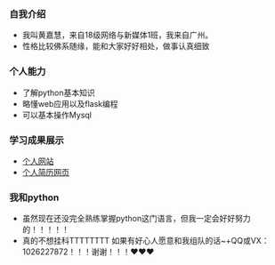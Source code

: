 ### 自我介绍
- 我叫黄嘉慧，来自18级网络与新媒体1班，我来自广州。
- 性格比较佛系随缘，能和大家好好相处，做事认真细致

### 个人能力
- 了解python基本知识
- 略懂web应用以及flask编程
- 可以基本操作Mysql

### 学习成果展示
- [个人网站](http://carrin328pro.gitee.io/carrin/)
- [个人简历网页](http://carrin328pro.gitee.io/resume/?nsukey=PZxoc2JVDFVETpXJWfjfg5NMS9KvyyokQ3VJqz%2Bg8yBXL%2Fr8TydpgbFEjtLITwNFlRIHUvH3d5fIGwETubebVPA4QQFXoUKLsY2DMnb6WWJEXwQAhJgjDe1eIlgTRjESU3T50ydzUh1WAb5BEQvojRWsyRZJLjFk4sHISIbsYnq9FCtVee9JVHlS%2F3%2BXFCPvZaJ5C4Q9GdL8lkNARZv4xA%3D%3D)

### 我和python
- 虽然现在还没完全熟练掌握python这门语言，但我一定会好好努力的！！！！！
- 真的不想挂科TTTTTTTT 如果有好心人愿意和我组队的话~+QQ或VX：1026227872！！！谢谢！！！❤❤❤
